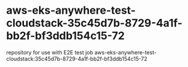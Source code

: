 # aws-eks-anywhere-test-cloudstack-35c45d7b-8729-4a1f-bb2f-bf3ddb154c15-72
repository for use with E2E test job aws-eks-anywhere-test-cloudstack:35c45d7b-8729-4a1f-bb2f-bf3ddb154c15-72
